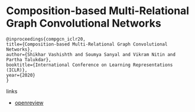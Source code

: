 # Composition-based Multi-Relational Graph Convolutional Networks

```
@inproceedings{compgcn_iclr20,
title={Composition-based Multi-Relational Graph Convolutional Networks},
author={Shikhar Vashishth and Soumya Sanyal and Vikram Nitin and Partha Talukdar},
booktitle={International Conference on Learning Representations (ICLR)},
year={2020}
}
```

links
- [openreview](https://openreview.net/forum?id=BylA_C4tPr)
